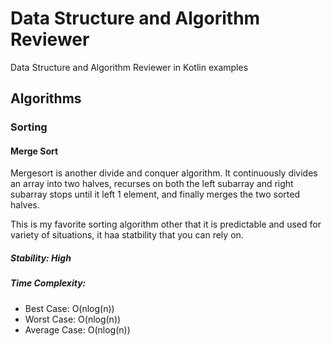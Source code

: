 # Data Structure and Algorithm Reviewer
Data Structure and Algorithm Reviewer in Kotlin examples

## Algorithms
### Sorting
#### Merge Sort
Mergesort is another divide and conquer algorithm. It continuously divides an array into two halves, recurses on both the left subarray and right subarray stops until it left 1 element, and finally merges the two sorted halves.

This is my favorite sorting algorithm other that it is predictable and used for variety of situations, it haa statbility that you can rely on.

##### Stability: High
##### Time Complexity:
- Best Case: O(nlog(n))
- Worst Case: O(nlog(n))
- Average Case: O(nlog(n))

